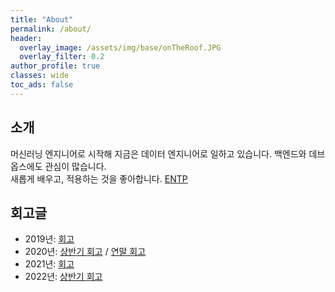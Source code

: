 ```yaml
---
title: "About"
permalink: /about/
header:
  overlay_image: /assets/img/base/onTheRoof.JPG
  overlay_filter: 0.2
author_profile: true
classes: wide
toc_ads: false
---
```


## 소개

머신러닝 엔지니어로 시작해 지금은 데이터 엔지니어로 일하고 있습니다. 백엔드와 데브옵스에도 관심이 많습니다.  
새롭게 배우고, 적용하는 것을 좋아합니다. [ENTP](https://www.16personalities.com/ko/%EC%84%B1%EA%B2%A9%EC%9C%A0%ED%98%95-entp)

## 회고글

* 2019년: [회고](/blog/2019_closing)
* 2020년: [상반기 회고](/blog/2020_FH_closing) / [연말 회고](/blog/2020_closing)
* 2021년: [회고](/blog/2021_closing)
* 2022년: [상반기 회고](/blog/2022_FH_closing)
